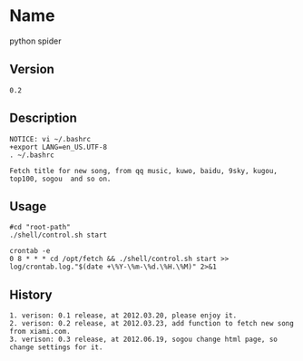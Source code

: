 Name
====
python spider

Version
------
    0.2

Description
----------
    NOTICE: vi ~/.bashrc
    +export LANG=en_US.UTF-8
    . ~/.bashrc

    Fetch title for new song, from qq music, kuwo, baidu, 9sky, kugou, top100, sogou  and so on.

Usage
-----
    #cd "root-path"
    ./shell/control.sh start

    crontab -e
    0 8 * * * cd /opt/fetch && ./shell/control.sh start >> log/crontab.log."$(date +\%Y-\%m-\%d.\%H.\%M)" 2>&1

History
------
    1. verison: 0.1 release, at 2012.03.20, please enjoy it.
    2. verison: 0.2 release, at 2012.03.23, add function to fetch new song from xiami.com.
    3. verison: 0.3 release, at 2012.06.19, sogou change html page, so change settings for it.
